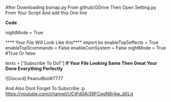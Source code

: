 After Downloading bsmap.py From github/GDrive Then
Open Setting.py From Your Script And add this One line 

****Code****

nightMode = True

**** Your File Will Look Like this****
import bs
enableTop5effects = True
enableTop5commands = False
enableCoinSystem = False
nightMode = True #True Or false

texts = ['Subscribe To DoT']
****If Your File Looking Same Then Great Your Done Everything Perfectly****

![Discord] PeanutBoii#7777

 And Also Dont Forget To Subscribe :p
 https://youtube.com/channel/UCtFdGAi39FCqgN8r4w_dXLg
